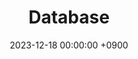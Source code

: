 ---
layout  : category
title   : Database
summary : topic
date    : 2023-12-18 00:00:00 +0900
updated : 2023-12-18 00:00:00 +0900
tag     : 
toc     : true
public  : false
comment : false
parent  : [[/index]]
latex   : false
---
